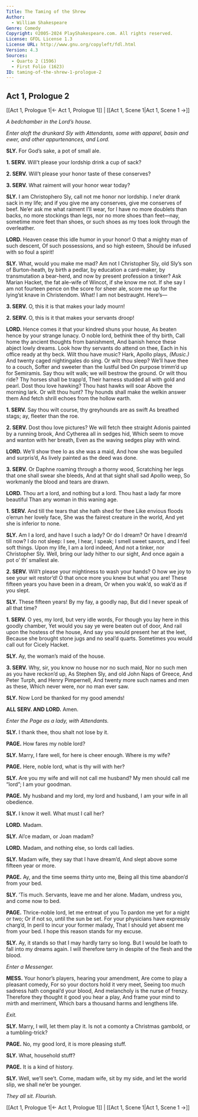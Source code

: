 ```yaml
---
Title: The Taming of the Shrew
Author: 
  - William Shakespeare
Genre: Comedy
Copyright: ©2005-2024 PlayShakespeare.com. All rights reserved.
License: GFDL License 1.3
License URL: http://www.gnu.org/copyleft/fdl.html
Version: 4.3
Sources:
  - Quarto 2 (1596)
  - First Folio (1623)
ID: taming-of-the-shrew-1-prologue-2
---
```


## Act 1, Prologue 2
[[Act 1, Prologue 1|← Act 1, Prologue 1]] | [[Act 1, Scene 1|Act 1, Scene 1 →]]

*A bedchamber in the Lord’s house.*


*Enter aloft the drunkard Sly with Attendants, some with apparel, basin and ewer, and other appurtenances, and Lord.*

**SLY.**
For God’s sake, a pot of small ale.

**1. SERV.**
Will’t please your lordship drink a cup of sack?

**2. SERV.**
Will’t please your honor taste of these conserves?

**3. SERV.**
What raiment will your honor wear today?

**SLY.**
I am Christophero Sly, call not me honor nor lordship. I ne’er drank sack in my life; and if you give me any conserves, give me conserves of beef. Ne’er ask me what raiment I’ll wear, for I have no more doublets than backs, no more stockings than legs, nor no more shoes than feet—nay, sometime more feet than shoes, or such shoes as my toes look through the overleather.

**LORD.**
Heaven cease this idle humor in your honor!
O that a mighty man of such descent,
Of such possessions, and so high esteem,
Should be infused with so foul a spirit!

**SLY.**
What, would you make me mad? Am not I Christopher Sly, old Sly’s son of Burton-heath, by birth a pedlar, by education a card-maker, by transmutation a bear-herd, and now by present profession a tinker? Ask Marian Hacket, the fat ale-wife of Wincot, if she know me not. If she say I am not fourteen pence on the score for sheer ale, score me up for the lying’st knave in Christendom. What! I am not bestraught. Here’s⁠—

**3. SERV.**
O, this it is that makes your lady mourn!

**2. SERV.**
O, this is it that makes your servants droop!

**LORD.**
Hence comes it that your kindred shuns your house,
As beaten hence by your strange lunacy.
O noble lord, bethink thee of thy birth,
Call home thy ancient thoughts from banishment,
And banish hence these abject lowly dreams.
Look how thy servants do attend on thee,
Each in his office ready at thy beck.
Wilt thou have music? Hark, Apollo plays,
*(Music.)*
And twenty caged nightingales do sing.
Or wilt thou sleep? We’ll have thee to a couch,
Softer and sweeter than the lustful bed
On purpose trimm’d up for Semiramis.
Say thou wilt walk; we will bestrow the ground.
Or wilt thou ride? Thy horses shall be trapp’d,
Their harness studded all with gold and pearl.
Dost thou love hawking? Thou hast hawks will soar
Above the morning lark. Or wilt thou hunt?
Thy hounds shall make the welkin answer them
And fetch shrill echoes from the hollow earth.

**1. SERV.**
Say thou wilt course, thy greyhounds are as swift
As breathed stags; ay, fleeter than the roe.

**2. SERV.**
Dost thou love pictures? We will fetch thee straight
Adonis painted by a running brook,
And Cytherea all in sedges hid,
Which seem to move and wanton with her breath,
Even as the waving sedges play with wind.

**LORD.**
We’ll show thee Io as she was a maid,
And how she was beguiled and surpris’d,
As lively painted as the deed was done.

**3. SERV.**
Or Daphne roaming through a thorny wood,
Scratching her legs that one shall swear she bleeds,
And at that sight shall sad Apollo weep,
So workmanly the blood and tears are drawn.

**LORD.**
Thou art a lord, and nothing but a lord.
Thou hast a lady far more beautiful
Than any woman in this waning age.

**1. SERV.**
And till the tears that she hath shed for thee
Like envious floods o’errun her lovely face,
She was the fairest creature in the world,
And yet she is inferior to none.

**SLY.**
Am I a lord, and have I such a lady?
Or do I dream? Or have I dream’d till now?
I do not sleep: I see, I hear, I speak;
I smell sweet savors, and I feel soft things.
Upon my life, I am a lord indeed,
And not a tinker, nor Christopher Sly.
Well, bring our lady hither to our sight,
And once again a pot o’ th’ smallest ale.

**2. SERV.**
Will’t please your mightiness to wash your hands?
O how we joy to see your wit restor’d!
O that once more you knew but what you are!
These fifteen years you have been in a dream,
Or when you wak’d, so wak’d as if you slept.

**SLY.**
These fifteen years! By my fay, a goodly nap,
But did I never speak of all that time?

**1. SERV.**
O yes, my lord, but very idle words,
For though you lay here in this goodly chamber,
Yet would you say ye were beaten out of door,
And rail upon the hostess of the house,
And say you would present her at the leet,
Because she brought stone jugs and no seal’d quarts.
Sometimes you would call out for Cicely Hacket.

**SLY.**
Ay, the woman’s maid of the house.

**3. SERV.**
Why, sir, you know no house nor no such maid,
Nor no such men as you have reckon’d up,
As Stephen Sly, and old John Naps of Greece,
And Peter Turph, and Henry Pimpernell,
And twenty more such names and men as these,
Which never were, nor no man ever saw.

**SLY.**
Now Lord be thanked for my good amends!

**ALL SERV. AND LORD.**
Amen.


*Enter the Page as a lady, with Attendants.*

**SLY.**
I thank thee, thou shalt not lose by it.

**PAGE.**
How fares my noble lord?

**SLY.**
Marry, I fare well, for here is cheer enough.
Where is my wife?

**PAGE.**
Here, noble lord, what is thy will with her?

**SLY.**
Are you my wife and will not call me husband?
My men should call me “lord”; I am your goodman.

**PAGE.**
My husband and my lord, my lord and husband,
I am your wife in all obedience.

**SLY.**
I know it well. What must I call her?

**LORD.**
Madam.

**SLY.**
Al’ce madam, or Joan madam?

**LORD.**
Madam, and nothing else, so lords call ladies.

**SLY.**
Madam wife, they say that I have dream’d,
And slept above some fifteen year or more.

**PAGE.**
Ay, and the time seems thirty unto me,
Being all this time abandon’d from your bed.

**SLY.**
’Tis much. Servants, leave me and her alone.
Madam, undress you, and come now to bed.

**PAGE.**
Thrice-noble lord, let me entreat of you
To pardon me yet for a night or two;
Or if not so, until the sun be set.
For your physicians have expressly charg’d,
In peril to incur your former malady,
That I should yet absent me from your bed.
I hope this reason stands for my excuse.

**SLY.**
Ay, it stands so that I may hardly tarry so long. But I would be loath to fall into my dreams again. I will therefore tarry in despite of the flesh and the blood.


*Enter a Messenger.*

**MESS.**
Your honor’s players, hearing your amendment,
Are come to play a pleasant comedy,
For so your doctors hold it very meet,
Seeing too much sadness hath congeal’d your blood,
And melancholy is the nurse of frenzy.
Therefore they thought it good you hear a play,
And frame your mind to mirth and merriment,
Which bars a thousand harms and lengthens life.


*Exit.*

**SLY.**
Marry, I will, let them play it. Is not a comonty a Christmas gambold, or a tumbling-trick?

**PAGE.**
No, my good lord, it is more pleasing stuff.

**SLY.**
What, household stuff?

**PAGE.**
It is a kind of history.

**SLY.**
Well, we’ll see’t. Come, madam wife, sit by my side, and let the world slip, we shall ne’er be younger.


*They all sit. Flourish.*

[[Act 1, Prologue 1|← Act 1, Prologue 1]] | [[Act 1, Scene 1|Act 1, Scene 1 →]]